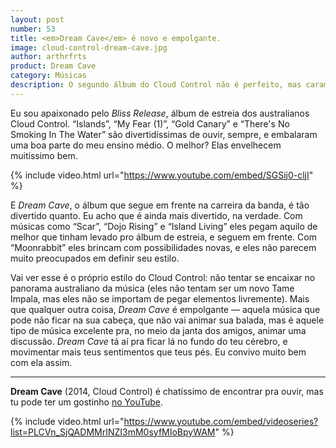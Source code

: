 ```yaml
---
layout: post
number: 53
title: <em>Dream Cave</em> é novo e empolgante.
image: cloud-control-dream-cave.jpg
author: arthrfrts
product: Dream Cave
category: Músicas
description: O segundo álbum do Cloud Control não é perfeito, mas caramba como é bom.
---
```


Eu sou apaixonado pelo _Bliss Release_, álbum de estreia dos australianos Cloud Control. “Islands”, “My Fear (1)”, “Gold Canary” e “There's No Smoking In The Water” são divertidíssimas de ouvir, sempre, e embalaram uma boa parte do meu ensino médio. O melhor? Elas envelhecem muitíssimo bem.

{% include video.html url="https://www.youtube.com/embed/SGSij0-cljI" %}

E _Dream Cave_, o álbum que segue em frente na carreira da banda, é tão divertido quanto. Eu acho que é ainda mais divertido, na verdade. Com músicas como “Scar”, “Dojo Rising” e “Island Living” eles pegam aquilo de melhor que tinham levado pro álbum de estreia, e seguem em frente. Com “Moonrabbit” eles brincam com possibilidades novas, e eles não parecem muito preocupados em definir seu estilo.

Vai ver esse é o próprio estilo do Cloud Control: não tentar se encaixar no panorama australiano da música (eles não tentam ser um novo Tame Impala, mas eles não se importam de pegar elementos livremente). Mais que qualquer outra coisa, _Dream Cave_ é empolgante — aquela música que pode não ficar na sua cabeça, que não vai animar sua balada, mas é aquele tipo de música excelente pra, no meio da janta dos amigos, animar uma discussão. _Dream Cave_ tá aí pra ficar lá no fundo do teu cérebro, e movimentar mais teus sentimentos que teus pés. Eu convivo muito bem com ela assim.

---

**Dream Cave** (2014, Cloud Control) é chatíssimo de encontrar pra ouvir, mas tu pode ter um gostinho [no YouTube](https://www.youtube.com/playlist?list=PLCVn_SjQADMMrINZI3mM0syfMIoBpyWAM).

{% include video.html url="https://www.youtube.com/embed/videoseries?list=PLCVn_SjQADMMrINZI3mM0syfMIoBpyWAM" %}
